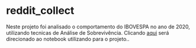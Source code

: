 # reddit_collect

Neste projeto foi analisado o comportamento do IBOVESPA no ano de 2020, utilizando tecnicas de Análise de Sobrevivência. Clicando [aqui](https://github.com/santos-luciano/reddit_collect/blob/main/Web_Scrapping.ipynb) será direcionado ao notebook utilizando para o projeto..
